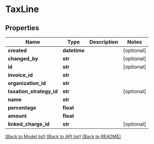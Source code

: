 # TaxLine

## Properties
Name | Type | Description | Notes
------------ | ------------- | ------------- | -------------
**created** | **datetime** |  | [optional] 
**changed_by** | **str** |  | [optional] 
**id** | **str** |  | [optional] 
**invoice_id** | **str** |  | 
**organization_id** | **str** |  | 
**taxation_strategy_id** | **str** |  | [optional] 
**name** | **str** |  | 
**percentage** | **float** |  | 
**amount** | **float** |  | 
**linked_charge_id** | **str** |  | [optional] 

[[Back to Model list]](../README.md#documentation-for-models) [[Back to API list]](../README.md#documentation-for-api-endpoints) [[Back to README]](../README.md)

